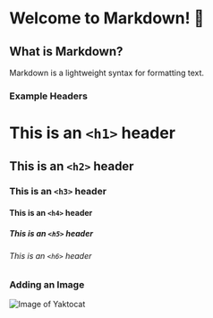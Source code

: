 # Welcome to Markdown! 👋

## What is Markdown?
Markdown is a lightweight syntax for formatting text.

### Example Headers
# This is an `<h1>` header
## This is an `<h2>` header
### This is an `<h3>` header
#### This is an `<h4>` header
##### This is an `<h5>` header
###### This is an `<h6>` header

### Adding an Image
![Image of Yaktocat](https://octodex.github.com/images/yaktocat.png)
